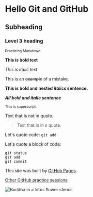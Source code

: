 # Hello Git and GitHub

## Subheading

### Level 3 heading 

<sub>Practicing Markdown</sub>

**This is bold text**

*This is italic text*

This is an ~~example~~ of a mistake.

**This is bold and nested _italics_ sentence.**

***All bold and italic sentence***

<sup>This is superscript.</sup>

Text that is not in quote.
>Text that is in a quote.

Let's quote code: `git add`

Let's quote a block of code:
``` 
git status
git add
git commit 

```

This site was built by [GitHub Pages](https://pages.github.com/).

[Other GitHub practice sessions](/BlackWidow2030/git_practice)

![Buddha in a lotus flower stencil.](https://i.ebayimg.com/images/g/eqgAAOSwLYBfono5/s-l500.png)
